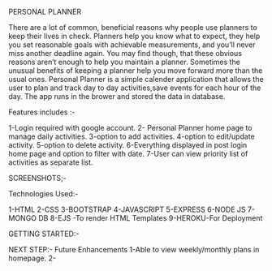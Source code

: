 PERSONAL PLANNER

There are a lot of common, beneficial reasons why people use planners to keep their lives in check. Planners help you know what to expect, they help you set reasonable goals with achievable measurements, and you’ll never miss another deadline again. You may find though, that these obvious reasons aren’t enough to help you maintain a planner. Sometimes the unusual benefits of keeping a planner help you move forward more than the usual ones.
 Personal Planner is a simple calender application that allows the user to plan and track day to day activities,save events for each hour of the day. The app runs in the brower and stored the data in database.

Features includes :-

1-Login required with google account.
2- Personal Planner home page to manage daily activities.
3-option to add activities.
4-option to edit/update activity.
5-option to delete activity.
6-Everything displayed in post login home page and option to filter with date.
7-User can view  priority list of activities as separate list.


SCREENSHOTS;-



Technologies Used:-

1-HTML
2-CSS
3-BOOTSTRAP
4-JAVASCRIPT
5-EXPRESS
6-NODE JS
7-MONGO DB
8-EJS -To render HTML Templates
9-HEROKU-For Deployment

GETTING STARTED:-


NEXT STEP:- Future Enhancements
1-Able to view weekly/monthly plans in homepage.
2-